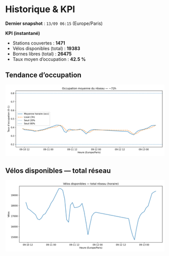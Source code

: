 # Historique & KPI

**Dernier snapshot** : `13/09 06:15` (Europe/Paris)

**KPI (instantané)**

- Stations couvertes : **1471**
- Vélos disponibles (total) : **19383**
- Bornes libres (total) : **26475**
- Taux moyen d’occupation : **42.5 %**

## Tendance d’occupation

![Mean occupancy](assets/figs/occupancy_last72h.png)

## Vélos disponibles — total réseau

![Bikes total](assets/figs/bikes_total_last72h.png)

